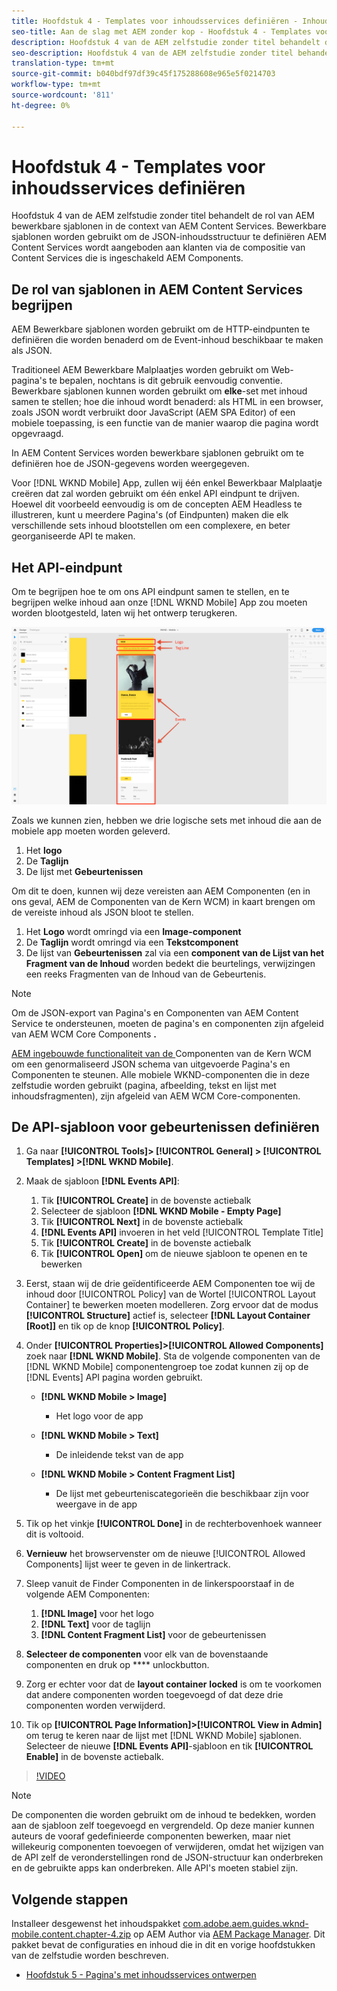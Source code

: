 ```yaml
---
title: Hoofdstuk 4 - Templates voor inhoudsservices definiëren - Inhoudsservices
seo-title: Aan de slag met AEM zonder kop - Hoofdstuk 4 - Templates voor inhoudsservices definiëren
description: Hoofdstuk 4 van de AEM zelfstudie zonder titel behandelt de rol van AEM bewerkbare sjablonen in de context van AEM Content Services. Bewerkbare sjablonen worden gebruikt om de JSON-inhoudsstructuur te definiëren AEM Content Services uiteindelijk zichtbaar wordt.
seo-description: Hoofdstuk 4 van de AEM zelfstudie zonder titel behandelt de rol van AEM bewerkbare sjablonen in de context van AEM Content Services. Bewerkbare sjablonen worden gebruikt om de JSON-inhoudsstructuur te definiëren AEM Content Services uiteindelijk zichtbaar wordt.
translation-type: tm+mt
source-git-commit: b040bdf97df39c45f175288608e965e5f0214703
workflow-type: tm+mt
source-wordcount: '811'
ht-degree: 0%

---
```



# Hoofdstuk 4 - Templates voor inhoudsservices definiëren

Hoofdstuk 4 van de AEM zelfstudie zonder titel behandelt de rol van AEM bewerkbare sjablonen in de context van AEM Content Services. Bewerkbare sjablonen worden gebruikt om de JSON-inhoudsstructuur te definiëren AEM Content Services wordt aangeboden aan klanten via de compositie van Content Services die is ingeschakeld AEM Components.

## De rol van sjablonen in AEM Content Services begrijpen

AEM Bewerkbare sjablonen worden gebruikt om de HTTP-eindpunten te definiëren die worden benaderd om de Event-inhoud beschikbaar te maken als JSON.

Traditioneel AEM Bewerkbare Malplaatjes worden gebruikt om Web-pagina&#39;s te bepalen, nochtans is dit gebruik eenvoudig conventie. Bewerkbare sjablonen kunnen worden gebruikt om **elke**-set met inhoud samen te stellen; hoe die inhoud wordt benaderd: als HTML in een browser, zoals JSON wordt verbruikt door JavaScript (AEM SPA Editor) of een mobiele toepassing, is een functie van de manier waarop die pagina wordt opgevraagd.

In AEM Content Services worden bewerkbare sjablonen gebruikt om te definiëren hoe de JSON-gegevens worden weergegeven.

Voor [!DNL WKND Mobile] App, zullen wij één enkel Bewerkbaar Malplaatje creëren dat zal worden gebruikt om één enkel API eindpunt te drijven. Hoewel dit voorbeeld eenvoudig is om de concepten AEM Headless te illustreren, kunt u meerdere Pagina&#39;s (of Eindpunten) maken die elk verschillende sets inhoud blootstellen om een complexere, en beter georganiseerde API te maken.

## Het API-eindpunt

Om te begrijpen hoe te om ons API eindpunt samen te stellen, en te begrijpen welke inhoud aan onze [!DNL WKND Mobile] App zou moeten worden blootgesteld, laten wij het ontwerp terugkeren.

![API voor gebeurtenissen Decomposition](./assets/chapter-4/design-to-component-mapping.png)

Zoals we kunnen zien, hebben we drie logische sets met inhoud die aan de mobiele app moeten worden geleverd.

1. Het **logo**
2. De **Taglijn**
3. De lijst met **Gebeurtenissen**

Om dit te doen, kunnen wij deze vereisten aan AEM Componenten (en in ons geval, AEM de Componenten van de Kern WCM) in kaart brengen om de vereiste inhoud als JSON bloot te stellen.

1. Het **Logo** wordt omringd via een **Image-component**
2. De **Taglijn** wordt omringd via een **Tekstcomponent**
3. De lijst van **Gebeurtenissen** zal via een **component van de Lijst van het Fragment van de Inhoud** worden bedekt die beurtelings, verwijzingen een reeks Fragmenten van de Inhoud van de Gebeurtenis.

>[!NOTE]
>
>Om de JSON-export van Pagina&#39;s en Componenten van AEM Content Service te ondersteunen, moeten de pagina&#39;s en componenten zijn afgeleid van AEM WCM Core Components **.**
>
>[AEM ingebouwde functionaliteit van de ](https://github.com/Adobe-Marketing-Cloud/aem-core-wcm-components) Componenten van de Kern WCM om een genormaliseerd JSON schema van uitgevoerde Pagina&#39;s en Componenten te steunen. Alle mobiele WKND-componenten die in deze zelfstudie worden gebruikt (pagina, afbeelding, tekst en lijst met inhoudsfragmenten), zijn afgeleid van AEM WCM Core-componenten.

## De API-sjabloon voor gebeurtenissen definiëren

1. Ga naar **[!UICONTROL Tools]> [!UICONTROL General] > [!UICONTROL Templates] >[!DNL WKND Mobile]**.

1. Maak de sjabloon **[!DNL Events API]**:

   1. Tik **[!UICONTROL Create]** in de bovenste actiebalk
   1. Selecteer de sjabloon **[!DNL WKND Mobile - Empty Page]**
   1. Tik **[!UICONTROL Next]** in de bovenste actiebalk
   1. **[!DNL Events API]** invoeren in het veld [!UICONTROL Template Title]
   1. Tik **[!UICONTROL Create]** in de bovenste actiebalk
   1. Tik **[!UICONTROL Open]** om de nieuwe sjabloon te openen en te bewerken

1. Eerst, staan wij de drie geïdentificeerde AEM Componenten toe wij de inhoud door [!UICONTROL Policy] van de Wortel [!UICONTROL Layout Container] te bewerken moeten modelleren. Zorg ervoor dat de modus **[!UICONTROL Structure]** actief is, selecteer **[!DNL Layout Container \[Root\]]** en tik op de knop **[!UICONTROL Policy]**.
1. Onder **[!UICONTROL Properties]>[!UICONTROL Allowed Components]** zoek naar **[!DNL WKND Mobile]**. Sta de volgende componenten van de [!DNL WKND Mobile] componentengroep toe zodat kunnen zij op de [!DNL Events] API pagina worden gebruikt.

   * **[!DNL WKND Mobile > Image]**

      * Het logo voor de app
   * **[!DNL WKND Mobile > Text]**

      * De inleidende tekst van de app
   * **[!DNL WKND Mobile > Content Fragment List]**

      * De lijst met gebeurteniscategorieën die beschikbaar zijn voor weergave in de app



1. Tik op het vinkje **[!UICONTROL Done]** in de rechterbovenhoek wanneer dit is voltooid.
1. **Vernieuw** het browservenster om de nieuwe  [!UICONTROL Allowed Components] lijst weer te geven in de linkertrack.
1. Sleep vanuit de Finder Componenten in de linkerspoorstaaf in de volgende AEM Componenten:
   1. **[!DNL Image]** voor het logo
   2. **[!DNL Text]** voor de taglijn
   3. **[!DNL Content Fragment List]** voor de gebeurtenissen
1. **Selecteer de componenten** voor elk van de bovenstaande componenten en druk op  **** unlockbutton.
1. Zorg er echter voor dat de **layout container** **locked** is om te voorkomen dat andere componenten worden toegevoegd of dat deze drie componenten worden verwijderd.
1. Tik op **[!UICONTROL Page Information]>[!UICONTROL View in Admin]** om terug te keren naar de lijst met [!DNL WKND Mobile] sjablonen. Selecteer de nieuwe **[!DNL Events API]**-sjabloon en tik **[!UICONTROL Enable]** in de bovenste actiebalk.

>[!VIDEO](https://video.tv.adobe.com/v/28342/?quality=12&learn=on)

>[!NOTE]
>
> De componenten die worden gebruikt om de inhoud te bedekken, worden aan de sjabloon zelf toegevoegd en vergrendeld. Op deze manier kunnen auteurs de vooraf gedefinieerde componenten bewerken, maar niet willekeurig componenten toevoegen of verwijderen, omdat het wijzigen van de API zelf de veronderstellingen rond de JSON-structuur kan onderbreken en de gebruikte apps kan onderbreken. Alle API&#39;s moeten stabiel zijn.

## Volgende stappen

Installeer desgewenst het inhoudspakket [com.adobe.aem.guides.wknd-mobile.content.chapter-4.zip](https://github.com/adobe/aem-guides-wknd-mobile/releases/latest) op AEM Author via [AEM Package Manager](http://localhost:4502/crx/packmgr/index.jsp). Dit pakket bevat de configuraties en inhoud die in dit en vorige hoofdstukken van de zelfstudie worden beschreven.

* [Hoofdstuk 5 - Pagina&#39;s met inhoudsservices ontwerpen](./chapter-5.md)
